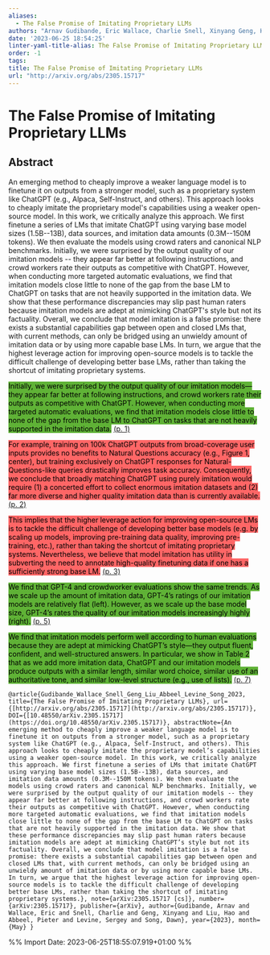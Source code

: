 ```yaml
---
aliases:
  - The False Promise of Imitating Proprietary LLMs
authors: "Arnav Gudibande, Eric Wallace, Charlie Snell, Xinyang Geng, Hao Liu, Pieter Abbeel, Sergey Levine, Dawn Song"
date: '2023-06-25 18:54:25'
linter-yaml-title-alias: The False Promise of Imitating Proprietary LLMs
order: -1
tags:
title: The False Promise of Imitating Proprietary LLMs
url: "http://arxiv.org/abs/2305.15717"
---
```


# The False Promise of Imitating Proprietary LLMs

## Abstract
An emerging method to cheaply improve a weaker language model is to finetune it on outputs from a stronger model, such as a proprietary system like ChatGPT (e.g., Alpaca, Self-Instruct, and others). This approach looks to cheaply imitate the proprietary model's capabilities using a weaker open-source model. In this work, we critically analyze this approach. We first finetune a series of LMs that imitate ChatGPT using varying base model sizes (1.5B--13B), data sources, and imitation data amounts (0.3M--150M tokens). We then evaluate the models using crowd raters and canonical NLP benchmarks. Initially, we were surprised by the output quality of our imitation models -- they appear far better at following instructions, and crowd workers rate their outputs as competitive with ChatGPT. However, when conducting more targeted automatic evaluations, we find that imitation models close little to none of the gap from the base LM to ChatGPT on tasks that are not heavily supported in the imitation data. We show that these performance discrepancies may slip past human raters because imitation models are adept at mimicking ChatGPT's style but not its factuality. Overall, we conclude that model imitation is a false promise: there exists a substantial capabilities gap between open and closed LMs that, with current methods, can only be bridged using an unwieldy amount of imitation data or by using more capable base LMs. In turn, we argue that the highest leverage action for improving open-source models is to tackle the difficult challenge of developing better base LMs, rather than taking the shortcut of imitating proprietary systems.

<mark style="background: #5fb236">Initially, we were surprised by the output quality of our imitation models—they appear far better at following instructions, and crowd workers rate their outputs as competitive with ChatGPT. However, when conducting more targeted automatic evaluations, we find that imitation models close little to none of the gap from the base LM to ChatGPT on tasks that are not heavily supported in the imitation data.</mark> [(p. 1)](zotero://open-pdf/library/items/4C83PGN7?page=1)

<mark style="background: #ff6666">For example, training on 100k ChatGPT outputs from broad-coverage user inputs provides no benefits to Natural Questions accuracy (e.g., Figure 1, center), but training exclusively on ChatGPT responses for Natural-Questions-like queries drastically improves task accuracy. Consequently, we conclude that broadly matching ChatGPT using purely imitation would require (1) a concerted effort to collect enormous imitation datasets and (2) far more diverse and higher quality imitation data than is currently available.</mark> [(p. 2)](zotero://open-pdf/library/items/4C83PGN7?page=2)

<mark style="background: #ff6666">This implies that the higher leverage action for improving open-source LMs is to tackle the difficult challenge of developing better base models (e.g. by scaling up models, improving pre-training data quality, improving pre-training, etc.), rather than taking the shortcut of imitating proprietary systems. Nevertheless, we believe that model imitation has utility in subverting the need to annotate high-quality finetuning data if one has a sufficiently strong base LM.</mark> [(p. 3)](zotero://open-pdf/library/items/4C83PGN7?page=3)

<mark style="background: #5fb236">We find that GPT-4 and crowdworker evaluations show the same trends. As we scale up the amount of imitation data, GPT-4’s ratings of our imitation models are relatively flat (left). However, as we scale up the base model size, GPT-4’s rates the quality of our imitation models increasingly highly (right).</mark> [(p. 5)](zotero://open-pdf/library/items/4C83PGN7?page=5)

<mark style="background: #5fb236">We find that imitation models perform well according to human evaluations because they are adept at mimicking ChatGPT’s style—they output fluent, confident, and well-structured answers. In particular, we show in Table 2 that as we add more imitation data, ChatGPT and our imitation models produce outputs with a similar length, similar word choice, similar use of an authoritative tone, and similar low-level structure (e.g., use of lists).</mark> [(p. 7)](zotero://open-pdf/library/items/4C83PGN7?page=7)

```
@article{Gudibande_Wallace_Snell_Geng_Liu_Abbeel_Levine_Song_2023, title={The False Promise of Imitating Proprietary LLMs}, url={[http://arxiv.org/abs/2305.15717](http://arxiv.org/abs/2305.15717)}, DOI={[10.48550/arXiv.2305.15717](https://doi.org/10.48550/arXiv.2305.15717)}, abstractNote={An emerging method to cheaply improve a weaker language model is to finetune it on outputs from a stronger model, such as a proprietary system like ChatGPT (e.g., Alpaca, Self-Instruct, and others). This approach looks to cheaply imitate the proprietary model’s capabilities using a weaker open-source model. In this work, we critically analyze this approach. We first finetune a series of LMs that imitate ChatGPT using varying base model sizes (1.5B--13B), data sources, and imitation data amounts (0.3M--150M tokens). We then evaluate the models using crowd raters and canonical NLP benchmarks. Initially, we were surprised by the output quality of our imitation models -- they appear far better at following instructions, and crowd workers rate their outputs as competitive with ChatGPT. However, when conducting more targeted automatic evaluations, we find that imitation models close little to none of the gap from the base LM to ChatGPT on tasks that are not heavily supported in the imitation data. We show that these performance discrepancies may slip past human raters because imitation models are adept at mimicking ChatGPT’s style but not its factuality. Overall, we conclude that model imitation is a false promise: there exists a substantial capabilities gap between open and closed LMs that, with current methods, can only be bridged using an unwieldy amount of imitation data or by using more capable base LMs. In turn, we argue that the highest leverage action for improving open-source models is to tackle the difficult challenge of developing better base LMs, rather than taking the shortcut of imitating proprietary systems.}, note={arXiv:2305.15717 [cs]}, number={arXiv:2305.15717}, publisher={arXiv}, author={Gudibande, Arnav and Wallace, Eric and Snell, Charlie and Geng, Xinyang and Liu, Hao and Abbeel, Pieter and Levine, Sergey and Song, Dawn}, year={2023}, month={May} }
```

%% Import Date: 2023-06-25T18:55:07.919+01:00 %%